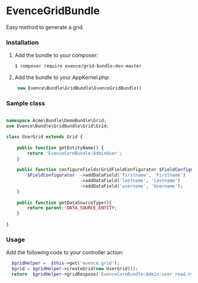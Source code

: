 EvenceGridBundle
================

Easy method to generate a grid.

### Installation


1. Add the bundle to your composer:
   ``` bash
   $ composer require evence/grid-bundle:dev-master 
   ```

2. Add the bundle to your AppKernel.php:
   ``` php
    new Evence\Bundle\GridBundle\EvenceGridBundle()
   ```
   
   
### Sample class

``` php

namespace Acme\Bundle\DemoBundle\Grid;
use Evence\Bundle\GridBundle\Grid\Grid;

class UserGrid extends Grid {
    
    public function getEntityName() {     
        return 'EvenceCoreBundle:AdminUser';
    }
    
    public function configureFields(GridFieldConfigurator $FieldConfigurator){
        $FieldConfigurator  ->addDataField('firstname', 'Firstname')
                            ->addDataField('lastname', 'Lastname')
                            ->addDataField('username', 'Username');        
    }
    
    public function getDataSourceType(){
        return parent::DATA_SOURCE_ENTITY;
    }
    
}

``` 

### Usage

Add the following code to your controller action:

``` php
  $gridHelper =  $this->get('evence.grid');        
  $grid = $gridHelper->createGrid(new UserGrid());       
  return  $gridHelper->gridRespose('EvenceCoreBundle:Admin:user_read.html.twig', array('grid' =>        $grid->renderView()));
    
```


